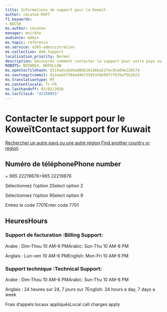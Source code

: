 ```yaml
---
title: Informations de support pour le Koweït
author: cmcatee-MSFT
f1.keywords:
- NOCSH
ms.author: cmcatee
manager: mnirkhe
audience: Admin
ms.topic: reference
ms.service: o365-administration
ms.collection: Adm_Support
localization_priority: Normal
description: Découvrez comment contacter le support pour votre pays ou région.
ROBOTS: NOINDEX, NOFOLLOW
ms.openlocfilehash: d314adcebddad8bb161d6ba237ec01e69e226574
ms.sourcegitcommit: 812aab5f58eed4bf359faf0e99f7f876af5b1023
ms.translationtype: MT
ms.contentlocale: fr-FR
ms.lasthandoff: 03/02/2020
ms.locfileid: "42358055"
---
```

# <a name="contact-support-for-kuwait"></a><span data-ttu-id="7057d-103">Contacter le support pour le Koweït</span><span class="sxs-lookup"><span data-stu-id="7057d-103">Contact support for Kuwait</span></span>

<span data-ttu-id="7057d-104">[Rechercher un autre pays ou une autre région](../contact-support-for-business-products.md).</span><span class="sxs-lookup"><span data-stu-id="7057d-104">[Find another country or region](../contact-support-for-business-products.md).</span></span>

## <a name="phone-number"></a><span data-ttu-id="7057d-105">Numéro de téléphone</span><span class="sxs-lookup"><span data-stu-id="7057d-105">Phone number</span></span>
<span data-ttu-id="7057d-106">+ 965 22219876</span><span class="sxs-lookup"><span data-stu-id="7057d-106">+965 22219876</span></span>

<span data-ttu-id="7057d-107">Sélectionnez l’option 2</span><span class="sxs-lookup"><span data-stu-id="7057d-107">Select option 2</span></span>

<span data-ttu-id="7057d-108">Sélectionnez l’option 9</span><span class="sxs-lookup"><span data-stu-id="7057d-108">Select option 9</span></span>

<span data-ttu-id="7057d-109">Entrez le code 7701</span><span class="sxs-lookup"><span data-stu-id="7057d-109">Enter code 7701</span></span>

## <a name="hours"></a><span data-ttu-id="7057d-110">Heures</span><span class="sxs-lookup"><span data-stu-id="7057d-110">Hours</span></span>
### <a name="billing-support"></a><span data-ttu-id="7057d-111">Support de facturation :</span><span class="sxs-lookup"><span data-stu-id="7057d-111">Billing Support:</span></span>

<span data-ttu-id="7057d-112">Arabe : Dim-Thou 10 AM-6 PM</span><span class="sxs-lookup"><span data-stu-id="7057d-112">Arabic: Sun-Thu 10 AM-6 PM</span></span>

<span data-ttu-id="7057d-113">Anglais : Lun-ven 10 AM-6 PM</span><span class="sxs-lookup"><span data-stu-id="7057d-113">English: Mon-Fri 10 AM-6 PM</span></span>

### <a name="technical-support"></a><span data-ttu-id="7057d-114">Support technique :</span><span class="sxs-lookup"><span data-stu-id="7057d-114">Technical Support:</span></span>

<span data-ttu-id="7057d-115">Arabe : Dim-Thou 10 AM-6 PM</span><span class="sxs-lookup"><span data-stu-id="7057d-115">Arabic: Sun-Thu 10 AM-6 PM</span></span>

<span data-ttu-id="7057d-116">Anglais : 24 heures sur 24, 7 jours sur 7</span><span class="sxs-lookup"><span data-stu-id="7057d-116">English: 24 hours a day, 7 days a week</span></span>

<span data-ttu-id="7057d-117">Frais d’appels locaux appliqués</span><span class="sxs-lookup"><span data-stu-id="7057d-117">Local call charges apply</span></span>
